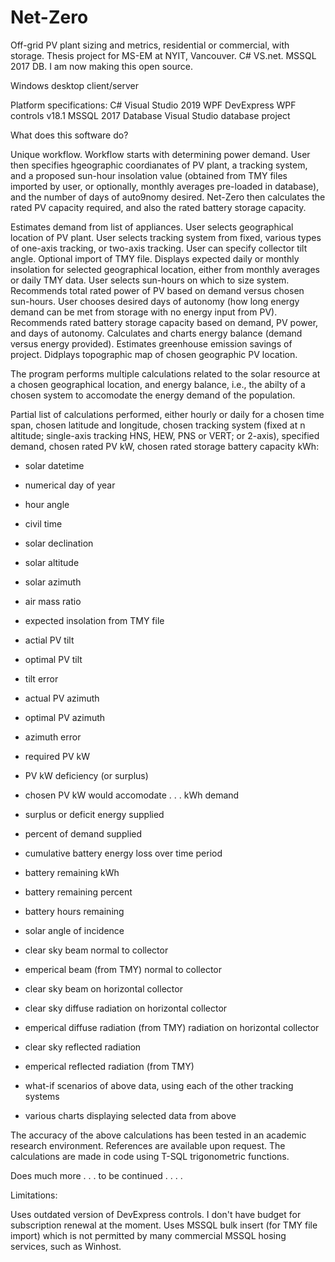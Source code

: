 # Net-Zero
Off-grid PV plant sizing and metrics, residential or commercial, with storage.  Thesis project for MS-EM at NYIT, Vancouver. C# VS.net. MSSQL 2017 DB.  I am now making this open source.

Windows desktop client/server

Platform specifications:
C# 
Visual Studio 2019
WPF
DevExpress WPF controls v18.1
MSSQL 2017 Database
Visual Studio database project

What does this software do?

Unique workflow. Workflow starts with determining power demand. User then specifies hgeographic coordianates of PV plant, a tracking system, and a proposed sun-hour insolation value (obtained from TMY files imported by user, or optionally, monthly averages pre-loaded in database), and the number of days of auto9nomy desired. Net-Zero then calculates the rated PV capacity required, and also the rated battery storage capacity.

Estimates demand from list of appliances.
User selects geographical location of PV plant.
User selects tracking system from fixed, various types of one-axis tracking, or two-axis tracking. User can specify collector tilt angle.
Optional import of TMY file.
Displays expected daily or monthly insolation for selected geographical location, either from monthly averages or daily TMY data.
User selects sun-hours on which to size system.
Recommends total rated power of PV based on demand versus chosen sun-hours.
User chooses desired days of autonomy (how long energy demand can be met from storage with no energy input from PV).
Recommends rated battery storage capacity based on demand, PV power, and days of autonomy.
Calculates and charts energy balance (demand versus energy provided).
Estimates greenhouse emission savings of project.
Didplays topographic map of chosen geographic PV location.

The program performs multiple calculations related to the solar resource at a chosen geographical location, and energy balance, i.e., the abilty of a chosen system to accomodate the energy demand of the population.

Partial list of calculations performed, either hourly or daily for a chosen time span,  chosen latitude and longitude, chosen tracking system (fixed at n altitude; single-axis tracking HNS, HEW, PNS or VERT; or 2-axis), specified demand, chosen rated PV kW, chosen rated storage battery capacity kWh:

* solar datetime
* numerical day of year
* hour angle
* civil time
* solar declination
* solar altitude
* solar azimuth
* air mass ratio
* expected insolation from TMY file
* actial PV tilt
* optimal PV tilt
* tilt error
* actual PV azimuth
* optimal PV azimuth
* azimuth error
* required PV kW
* PV kW deficiency (or surplus)
* chosen PV kW would accomodate . . .  kWh demand
* surplus or deficit energy supplied
* percent of demand supplied
* cumulative battery energy loss over time period
* battery remaining kWh
* battery remaining percent
* battery hours remaining
* solar angle of incidence
* clear sky beam normal to collector
* emperical beam (from TMY) normal to collector
* clear sky beam on horizontal collector
* clear sky diffuse radiation on horizontal collector
* emperical diffuse radiation (from TMY) radiation on horizontal collector
* clear sky reflected radiation 
* emperical reflected radiation (from TMY) 

* what-if scenarios of above data, using each of the other tracking systems
* various charts displaying selected data from above

The accuracy of the above calculations has been tested in an academic research environment. References are available upon request. The calculations are made in code using T-SQL trigonometric functions.

Does much more . . . to be continued . . . .

Limitations:

Uses outdated version of DevExpress controls. I don't have budget for subscription renewal at the moment.
Uses MSSQL bulk insert (for TMY file import) which is not permitted by many commercial MSSQL hosing services, such as Winhost. 


